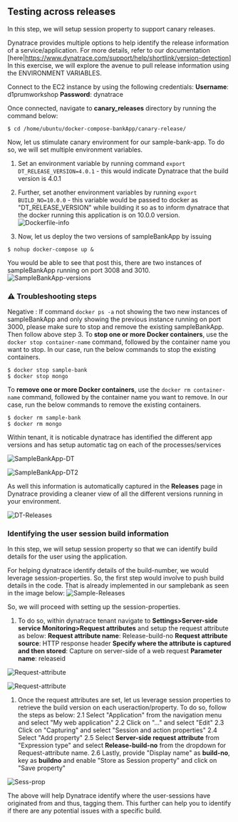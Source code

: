 ## Testing across releases

In this step, we will setup session property to support canary releases.

Dynatrace provides multiple options to help identify the release information of a service/application. For more details, refer to our documentation [here|https://www.dynatrace.com/support/help/shortlink/version-detection]
In this exercise, we will explore the avenue to pull release information using the ENVIRONMENT VARIABLES.

Connect to the EC2 instance by using the following credentials:
**Username**: d1prumworkshop
**Password**: dynatrace

Once connected, navigate to **canary_releases** directory by running the command below:
```
$ cd /home/ubuntu/docker-compose-bankApp/canary-release/
```

Now, let us stimulate canary environment for our sample-bank-app. To do so, we will set multiple environment variables.
1. Set an environment variable by running command `export DT_RELEASE_VERSION=4.0.1` - this would indicate Dynatrace that the build version is 4.0.1
1. Further, set another environment variables by running `export BUILD_NO=10.0.0` - this variable would be passed to docker as "DT_RELEASE_VERSION" while building it so as to inform dynatrace that the docker running this application is on 10.0.0 version.
![Dockerfile-info](../../../assets/images/docker-buildno.png)

1. Now, let us deploy the two versions of sampleBankApp by issuing
```
$ nohup docker-compose up &
```

You would be able to see that post this, there are two instances of sampleBankApp running on port 3008 and 3010.
![SampleBankApp-versions](../../../assets/images/multiple-app-versions.png)

### ⚠️ Troubleshooting steps

Negative
: If command `docker ps -a` not showing the two new instances of sampleBankApp and only showing the previous instance running on port 3000, please make sure to stop and remove the existing sampleBankApp. Then follow above step 3.
To **stop one or more Docker containers**, use the `docker stop container-name` command, followed by the container name you want to stop. In our case, run the below commands to stop the existing containers.
```
$ docker stop sample-bank
$ docker stop mongo
```
To **remove one or more Docker containers**, use the `docker rm container-name` command, followed by the container name you want to remove. In our case, run the below commands to remove the existing containers.
```
$ docker rm sample-bank
$ docker rm mongo
```

Within tenant, it is noticable dynatrace has identified the different app versions and has setup automatic tag on each of the processes/services

![SampleBankApp-DT](../../../assets/images/03-ProcessVersions1.png)

![SampleBankApp-DT2](../../../assets/images/03-ProcessVersions2.png)

As well this information is automatically captured in the **Releases** page in Dynatrace providing a cleaner view of all the different versions running in your environment.

![DT-Releases](../../../assets/images/03-ReleaseVersions.png)

### Identifying the user session build information
In this step, we will setup session property so that we can identify build details for the user using the application.

For helping dynatrace identify details of the build-number, we would leverage session-properties. So, the first step would involve to push build details in the code.
That is already implemented in our samplebank as seen in the image below:
![Sample-Releases](../../../assets/images/03-ReleaseID.png)

So, we will proceed with setting up the session-properties.

1. To do so, within dynatrace tenant navigate to **Settings>Server-side service Monitoring>Request attributes** and setup the request attribute as below:
**Request attribute name**: Release-build-no
**Request attribute source**: HTTP response header
**Specify where the attribute is captured and then stored**:  Capture on server-side of a web request
**Parameter name**:  releaseid

![Request-attribute](../../../assets/images/03-SetupRA11.png)

![Request-attribute](../../../assets/images/03-SetupRA2.png)

1. Once the request attributes are set, let us leverage session properties to retrieve the build version on each useraction/property. To do so, follow the steps as below:
2.1 Select "Application" from the navigation menu and select "My web application"
2.2 Click on "..." and select "Edit"
2.3 Click on "Capturing" and select "Session and action properties"
2.4 Select "Add property"
2.5 Select **Server-side request attribute** from "Expression type" and select **Release-build-no** from the dropdown for Request-attribute name.
2.6 Lastly, provide "Display name" as **build-no**, key as **buildno** and enable "Store as Session property" and click on "Save property"

![Sess-prop](../../../assets/images/03-SessionPropertyBuildNo.png)

The above will help Dynatrace identify where the user-sessions have originated from and thus, tagging them. This further can help you to identify if there are any potential issues with a specific build.

<!-- ------------------------ -->
